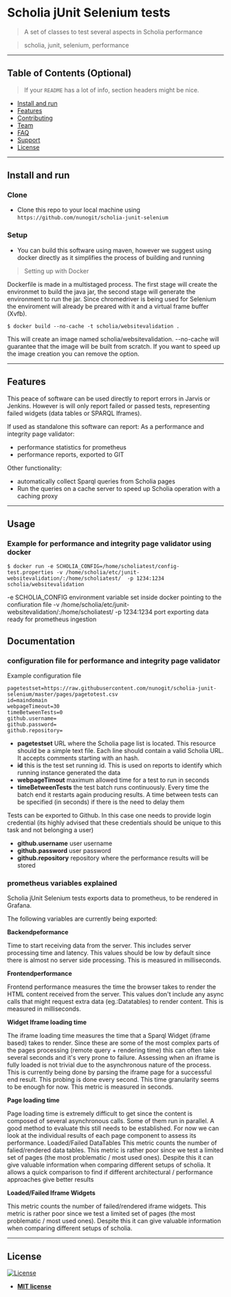 # Scholia jUnit Selenium tests

> A set of classes to test several aspects in Scholia performance

> scholia, junit, selenium, performance

---

## Table of Contents (Optional)

> If your `README` has a lot of info, section headers might be nice.

- [Install and run](#install-and-run)
- [Features](#features)
- [Contributing](#contributing)
- [Team](#team)
- [FAQ](#faq)
- [Support](#support)
- [License](#license)


---


## Install and run

### Clone

- Clone this repo to your local machine using `https://github.com/nunogit/scholia-junit-selenium`

### Setup

- You can build this software using maven, however we suggest using docker directly as it simplifies the process of building and running

> Setting up with Docker

Dockerfile is made in a multistaged process. The first stage will create the environmet to build the java jar, the second stage will generate the environment to run the jar. Since chromedriver is being used for Selenium the enviroment will already be preared with it and a virtual frame buffer (Xvfb).

```shell
$ docker build --no-cache -t scholia/websitevalidation . 
```

This will create an image named scholia/websitevalidation.
--no-cache will guarantee that the image will be built from scratch. If you want to speed up the image creation you can remove the option.

---

## Features

This peace of software can be used directly to report errors in Jarvis or Jenkins. However is will only report failed or passed tests, representing failed widgets (data tables or SPARQL Iframes).

If used as standalone this software can report:
 As a performance and integrity page validator:
 - performance statistics for prometheus
 - performance reports, exported to GIT
 
 Other functionality:
 
 - automatically collect Sparql queries from Scholia pages
 - Run the queries on a cache server to speed up Scholia operation with a caching proxy

---

## Usage

### Example for performance and integrity page validator using docker

```shell
$ docker run -e SCHOLIA_CONFIG=/home/scholiatest/config-test.properties -v /home/scholia/etc/junit-websitevalidation/:/home/scholiatest/  -p 1234:1234 scholia/websitevalidation
```

 -e SCHOLIA_CONFIG environment variable set inside docker pointing to the confiuration file
 -v /home/scholia/etc/junit-websitevalidation/:/home/scholiatest/
 -p 1234:1234 port exporting data ready for prometheus ingestion

## Documentation

### configuration file for performance and integrity page validator


Example configuration file

```
pagetestset=https://raw.githubusercontent.com/nunogit/scholia-junit-selenium/master/pages/pagetotest.csv
id=maindomain
webpageTimeout=30
timeBetweenTests=0
github.username=
github.password=
github.repository=
```

 - **pagetestset** URL where the Scholia page list is located. This resource should be a simple text file. Each line should contain a valid Scholia URL. It accepts comments starting with an hash.
 - **id** this is the test set running id. This is used on reports to identify which running instance generated the data
 - **webpageTimout** maximum allowed time for a test to run in seconds
 - **timeBetweenTests** the test batch runs continuously. Every time the batch end it restarts again producing results. A time between tests can be specified (in seconds) if there is the need to delay them

Tests can be exported to Github. In this case one needs to provide login credential (its highly advised that these credentials should be unique to this task and not belonging a user)

 - **github.username** user username
 - **github.password** user password
 - **github.repository** repository where the performance results will be stored


### prometheus variables explained

Scholia jUnit Selenium tests exports data to prometheus, to be rendered in Grafana.

The following variables are currently being exported:

**Backendpeformance**

Time to start receiving data from the server. This includes server processing time and latency.
This values should be low by default since there is almost no server side processing. 
This is measured in milliseconds.

**Frontendperformance**

Frontend performance measures the time the browser takes to render the HTML content received from the server. 
This values don't include any async calls that might request extra data (eg.:Datatables) to render content.
This is measured in milliseconds.

**Widget Iframe loading time**

The iframe loading time measures the time that a Sparql Widget (iframe based) takes to render.
Since these are some of the most complex parts of the pages processing (remote query + rendering time) this can often take several seconds and it's very prone to failure.
Assessing when an iframe is fully loaded is not trivial due to the asynchronous nature of the process. This is currently being done by parsing the iframe page for a successful end result.
This probing is done every second. This time granularity seems to be enough for now.
This metric is measured in seconds.

**Page loading time**

Page loading time is extremely difficult to get since the content is composed of several asynchronous calls. Some of them run in parallel. A good method to evaluate this still needs to be established. For now we can look at the individual results of each page component to assess its performance.
Loaded/Failed DataTables
This metric counts the number of falied/rendered data tables.
This metric is rather poor since we test a limited set of pages (the most problematic / most used ones). Despite this it can give valuable information when comparing different setups of scholia. It allows a quick comparison to find if different architectural / performance approaches give better results 

**Loaded/Failed Iframe Widgets**

This metric counts the number of failed/rendered iframe widgets.
This metric is rather poor since we test a limited set of pages (the most problematic / most used ones). Despite this it can give valuable information when comparing different setups of scholia. 


---

## License

[![License](http://img.shields.io/:license-mit-blue.svg?style=flat-square)](http://badges.mit-license.org)

- **[MIT license](http://opensource.org/licenses/mit-license.php)**
